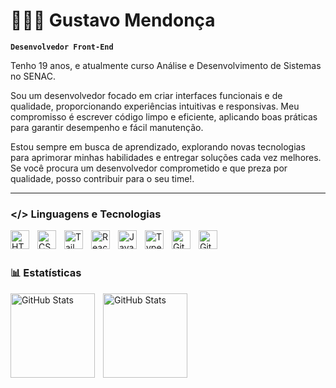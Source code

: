 # 👨🏻‍💻 Gustavo Mendonça

**`Desenvolvedor Front-End`**

Tenho 19 anos, e atualmente curso Análise e Desenvolvimento de Sistemas no SENAC.

Sou um desenvolvedor focado em criar interfaces funcionais e de qualidade, proporcionando experiências intuitivas e responsivas. Meu compromisso é escrever código limpo e eficiente, aplicando boas práticas para garantir desempenho e fácil manutenção.

Estou sempre em busca de aprendizado, explorando novas tecnologias para aprimorar minhas habilidades e entregar soluções cada vez melhores. Se você procura um desenvolvedor comprometido e que preza por qualidade, posso contribuir para o seu time!.

---

### </> Linguagens e Tecnologias


<img align="left" alt="HTML" width="30px" style="padding-right:10px;" src="https://cdn.jsdelivr.net/gh/devicons/devicon/icons/html5/html5-plain.svg" />
<img align="left" alt="CSS" width="30px" style="padding-right:10px;" src="https://cdn.jsdelivr.net/gh/devicons/devicon/icons/css3/css3-plain.svg" />      
<img align="left" alt="Tailwind" width="30px" style="padding-right:10px;" src="https://cdn.jsdelivr.net/gh/devicons/devicon@latest/icons/tailwindcss/tailwindcss-original-wordmark.svg" />
<img align="left" alt="React" width="30px" style="padding-right:10px;" src="https://cdn.jsdelivr.net/gh/devicons/devicon/icons/react/react-original.svg" />
<img align="left" alt="JavaScript" width="30px" style="padding-right:10px;" src="https://cdn.jsdelivr.net/gh/devicons/devicon/icons/javascript/javascript-plain.svg" />        
<img align="left" alt="TypeScript" width="30px" style="padding-right:10px;" src="https://cdn.jsdelivr.net/gh/devicons/devicon/icons/typescript/typescript-plain.svg" />
<img align="left" alt="Git" width="30px" style="padding-right:10px;" src="https://cdn.jsdelivr.net/gh/devicons/devicon/icons/git/git-original.svg" />
<img align="left" alt="GitHub" width="30px" style="padding-right:10px;" src="https://cdn.jsdelivr.net/gh/devicons/devicon/icons/github/github-original.svg" />

<br/>
<br/>

### 📊 Estatísticas

<p>
  <img align="left" alt="GitHub Stats" height="135" style="padding-right: 10px;" src="https://github-readme-stats.vercel.app/api?username=gustavodev0107&show_icons=true&theme=dark&include_all_commits=true&locale=pt-br" />
  <img align="left" alt="GitHub Stats" height="135" src="https://github-readme-stats.vercel.app/api/top-langs/?username=gustavodev0107&theme=dark&layout=compact&custom_title=Tecnologias&langs_count=9" />
</p>
